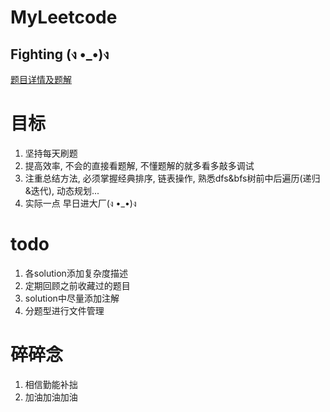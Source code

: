 # MyLeetcode

## Fighting (ง •_•)ง

[题目详情及题解](https://github.com/xtboooo/leetcode)

# 目标
1. 坚持每天刷题
2. 提高效率, 不会的直接看题解, 不懂题解的就多看多敲多调试
3. 注重总结方法, 必须掌握经典排序, 链表操作, 熟悉dfs&bfs树前中后遍历(递归&迭代), 动态规划...
4. 实际一点 早日进大厂(ง •_•)ง

# todo
1. 各solution添加复杂度描述
2. 定期回顾之前收藏过的题目
3. solution中尽量添加注解
4. 分题型进行文件管理

# 碎碎念
1. 相信勤能补拙
2. 加油加油加油
